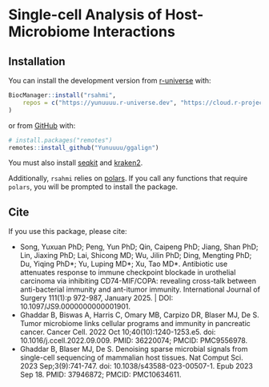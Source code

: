 Single-cell Analysis of Host-Microbiome Interactions
================

<!-- README.md is generated from README.Rmd. Please edit that file -->
<!-- badges: start -->
<!-- badges: end -->

## Installation

You can install the development version from
[r-universe](https://yunuuuu.r-universe.dev/rsahmi) with:

``` r
BiocManager::install("rsahmi",
    repos = c("https://yunuuuu.r-universe.dev", "https://cloud.r-project.org")
)
```

or from [GitHub](https://github.com/Yunuuuu/rsahmi) with:

``` r
# install.packages("remotes")
remotes::install_github("Yunuuuu/ggalign")
```

You must also install [seqkit](https://bioinf.shenwei.me/seqkit/) and
[kraken2](https://github.com/DerrickWood/kraken2/wiki/Manual).

Additionally, `rsahmi` relies on
[polars](https://rpolars.github.io/index.html). If you call any
functions that require `polars`, you will be prompted to install the
package.

## Cite

If you use this package, please cite:

- Song, Yuxuan PhD; Peng, Yun PhD; Qin, Caipeng PhD; Jiang, Shan PhD;
  Lin, Jiaxing PhD; Lai, Shicong MD; Wu, Jilin PhD; Ding, Mengting PhD;
  Du, Yiqing PhD*; Yu, Luping MD*; Xu, Tao MD\*. Antibiotic use
  attenuates response to immune checkpoint blockade in urothelial
  carcinoma via inhibiting CD74-MIF/COPA: revealing cross-talk between
  anti-bacterial immunity and ant-itumor immunity. International Journal
  of Surgery 111(1):p 972-987, January 2025. \| DOI:
  10.1097/JS9.0000000000001901.
- Ghaddar B, Biswas A, Harris C, Omary MB, Carpizo DR, Blaser MJ, De S.
  Tumor microbiome links cellular programs and immunity in pancreatic
  cancer. Cancer Cell. 2022 Oct 10;40(10):1240-1253.e5. doi:
  10.1016/j.ccell.2022.09.009. PMID: 36220074; PMCID: PMC9556978.
- Ghaddar B, Blaser MJ, De S. Denoising sparse microbial signals from
  single-cell sequencing of mammalian host tissues. Nat Comput Sci. 2023
  Sep;3(9):741-747. doi: 10.1038/s43588-023-00507-1. Epub 2023 Sep 18.
  PMID: 37946872; PMCID: PMC10634611.

